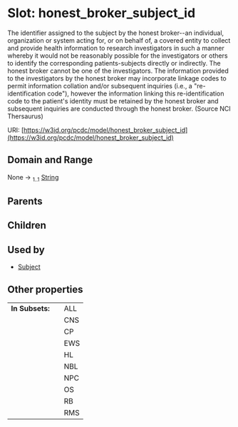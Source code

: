
# Slot: honest_broker_subject_id


The identifier assigned to the subject by the honest broker--an individual, organization or system acting for, or on behalf of, a covered entity to collect and provide health information to research investigators in such a manner whereby it would not be reasonably possible for the investigators or others to identify the corresponding patients-subjects directly or indirectly. The honest broker cannot be one of the investigators. The information provided to the investigators by the honest broker may incorporate linkage codes to permit information collation and/or subsequent inquiries (i.e., a "re-identification code"), however the information linking this re-identification code to the patient's identity must be retained by the honest broker and subsequent inquiries are conducted through the honest broker. (Source NCI Thersaurus)

URI: [https://w3id.org/pcdc/model/honest_broker_subject_id](https://w3id.org/pcdc/model/honest_broker_subject_id)


## Domain and Range

None &#8594;  <sub>1..1</sub> [String](types/String.md)

## Parents


## Children


## Used by

 * [Subject](Subject.md)

## Other properties

|  |  |  |
| --- | --- | --- |
| **In Subsets:** | | ALL |
|  | | CNS |
|  | | CP |
|  | | EWS |
|  | | HL |
|  | | NBL |
|  | | NPC |
|  | | OS |
|  | | RB |
|  | | RMS |

